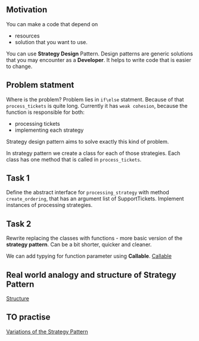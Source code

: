 ## Motivation

You can make a code that depend on
- resources
- solution that you want to use.

You can use **Strategy Design** Pattern.
Design patterns are generic solutions that you may encounter as a **Developer**.
It helps to write code that is easier to change.

## Problem statment

Where is the problem? Problem lies in `if\else` statment. Because of that `process_tickets` is quite long.
Currently it has `weak cohesion`, because the function is responsible for both:
- processing tickets
- implementing each strategy

Strategy design pattern aims to solve exactly this kind of problem.

In strategy pattern we create a class for each of those strategies.
Each class has one method that is called in `process_tickets`.

## Task 1

Define the abstract interface for `processing_strategy` with method `create_ordering`,
that has an argument list of SupportTickets. Implement instances of processing strategies.

## Task 2
Rewrite replacing the classes with functions - more basic version of the **strategy pattern**.
Can be a bit shorter, quicker and cleaner.

We can add typying for function parameter using **Callable**.
[Callable](https://docs.python.org/3/library/typing.html#annotating-callable-objects)

## Real world analogy and structure of Strategy Pattern

[Structure](https://refactoring.guru/design-patterns/strategy)

## TO practise
[Variations of the Strategy Pattern](https://www.youtube.com/watch?v=n2b_Cxh20Fw)